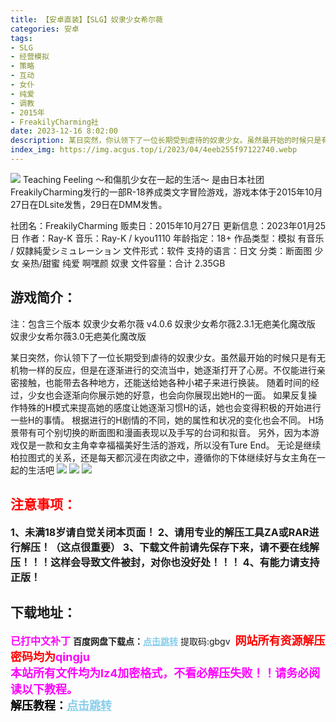 ```yaml
---
title: 【安卓直装】【SLG】奴隶少女希尔薇
categories: 安卓
tags:
- SLG
- 经营模拟
- 策略
- 互动
- 女仆
- 纯爱
- 调教
- 2015年
- FreakilyCharming社
date: 2023-12-16 8:02:00
description: 某日突然，你认领下了一位长期受到虐待的奴隶少女。虽然最开始的时候只是有无机物一样的反应，但是在逐渐进行的交流当中，她逐渐打开了心房。不仅能进行亲密接触，也能带去各种地方，还能送给她各种小裙子来进行换装。随着时间的经过，少女也会逐渐向你展示她的好意，也会向你展现出她H的一面。如果反复操作特殊的H模式来提高她的感度让她逐渐习惯H的话，她也会变得积极的开始进行一些H的事情。根据进行的H剧情的不同，她的属性和状况的变化也会不同。
index_img: https://img.acgus.top/i/2023/04/4eeb255f97122740.webp
---
```

![](https://img.acgus.top/i/2023/04/4eeb255f97122740.webp)
Teaching Feeling 〜和傷肌少女在一起的生活〜 是由日本社团FreakilyCharming发行的一部R-18养成类文字冒险游戏，游戏本体于2015年10月27日在DLsite发售，29日在DMM发售。

社团名：FreakilyCharming 
贩卖日：2015年10月27日
更新信息：2023年01月25日
作者：Ray-K
音乐：Ray-K / kyou1110
年龄指定：18+
作品类型：模拟 有音乐 / 奴隷純愛シミュレーション
文件形式：软件
支持的语言：日文
分类：断面图 少女 亲热/甜蜜 纯爱 啊嘿颜 奴隶
文件容量：合计 2.35GB

## 游戏简介：
注：包含三个版本
奴隶少女希尔薇 v4.0.6
奴隶少女希尔薇2.3.1无疤美化魔改版
奴隶少女希尔薇3.0无疤美化魔改版

某日突然，你认领下了一位长期受到虐待的奴隶少女。虽然最开始的时候只是有无机物一样的反应，但是在逐渐进行的交流当中，她逐渐打开了心房。不仅能进行亲密接触，也能带去各种地方，还能送给她各种小裙子来进行换装。
随着时间的经过，少女也会逐渐向你展示她的好意，也会向你展现出她H的一面。
如果反复操作特殊的H模式来提高她的感度让她逐渐习惯H的话，她也会变得积极的开始进行一些H的事情。
根据进行的H剧情的不同，她的属性和状况的变化也会不同。
H场景带有可个别切换的断面图和漫画表现以及手写的台词和拟音。
另外，因为本游戏仅是一款和女主角幸幸福福美好生活的游戏，所以没有Ture End。
无论是继续柏拉图式的关系，还是每天都沉浸在肉欲之中，遵循你的下体继续好与女主角在一起的生活吧
![](https://img.acgus.top/i/2023/04/cd328baa2c122752.webp)
![](https://img.acgus.top/i/2023/04/cf20f6f6fc122747.webp)
![](https://img.acgus.top/i/2023/04/52f980a3ac122743.webp)



## <font color=#FF0000 >注意事项：</font>
<font size=3><b>1、未满18岁请自觉关闭本页面！
2、请用专业的解压工具ZA或RAR进行解压！（这点很重要）
3、下载文件前请先保存下来，请不要在线解压！！！这样会导致文件被封，对你也没好处！！！
4、有能力请支持正版！</b></font>

## 下载地址：
<font color=#FF00FF size=3><b>已打中文补丁</b></font>
<b>百度网盘下载点：</b><a href="https://pan.baidu.com/s/1dptZRmW94WLkPbzS_cZ3MA?pwd=gbgv" style="color: #87CEEB;"><b>点击跳转</b></a> 提取码:gbgv
<a style="padding: 0" href="https://post.qingju.org/AD/"><img style="max-width:100%" src="https://img.acgus.top/i/2024/07/478f689b8021d8d499ab43d21acf137a.gif" alt=""></a>
<b><font color=#FF0000 size=4>网站所有资源解压密码均为</b></font><b><font color=#FF00FF size=4>qingju</font><font color=#FF0000 ></font></b><br><b><font color=#FF00FF size=4>本站所有文件均为lz4加密格式，不看必解压失败！！请务必阅读以下教程。</b></font><br><b><font color=#000 size=4>解压教程：</b><a href="https://post.qingju.org/tutorial/000/" style="color: #87CEEB;"><b>点击跳转</b></a>
